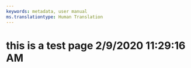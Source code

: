 ```yaml
---
keywords: metadata, user manual
ms.translationtype: Human Translation
---
```

# this is a test page 2/9/2020 11:29:16 AM